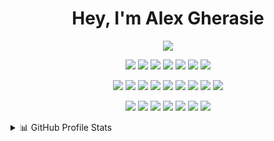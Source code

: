 <h1 align="center">Hey, I'm Alex Gherasie</h1>
<p align="center">
  <img src="https://readme-typing-svg.herokuapp.com?duration=2000&center=true&color=249CCD&lines=%24+About+me%3A;%24+2nd+Year+Epitech+Student+!;%24+Member+of+PoC+Innovation+!;%24+Fullstack+Developer+!;%24+Machine+Learning+Enthusiast+!"/>
</p>

<p align="center">
  <img src="https://img.shields.io/badge/-C-black?style=for-the-badge&logo=c"/>
  <img src="https://img.shields.io/badge/-C++-blue?style=for-the-badge&logo=cplusplus"/>
  <img src="https://img.shields.io/badge/-Rust-black?style=for-the-badge&logo=rust"/>
  <img src="https://img.shields.io/badge/-Haskell-blue?style=for-the-badge&logo=Haskell"/>
  <img src="https://img.shields.io/badge/-Python-black?style=for-the-badge&logo=Python"/>
  <img src="https://img.shields.io/badge/-JavaScript-blue?style=for-the-badge&logo=javascript"/>
  <img src="https://img.shields.io/badge/-Dart-black?style=for-the-badge&logo=Dart"/>
</p>

<p align="center">
  <img src="https://img.shields.io/badge/-HTML5-black?style=for-the-badge&logo=html5&logoColor=white"/>
  <img src="https://img.shields.io/badge/-Django-yellow?style=for-the-badge&logo=django"/>
  <img src="https://img.shields.io/badge/-Nodejs-black?style=for-the-badge&logo=Node.js"/>
  <img src="https://img.shields.io/badge/-NestJS-yellow?style=for-the-badge&logo=nestjs"/>
  <img src="https://img.shields.io/badge/-React-black?style=for-the-badge&logo=react"/>
  <img src="https://img.shields.io/badge/-Vue-yellow?style=for-the-badge&logo=vuedotjs"/>
  <img src="https://img.shields.io/badge/-Flutter-black?style=for-the-badge&logo=flutter"/>
  <img src="https://img.shields.io/badge/-MySQL-yellow?style=for-the-badge&logo=mysql"/>
  <img src="https://img.shields.io/badge/-Prisma-black?style=for-the-badge&logo=prisma"/>
</p>
  
<p align="center">
  <img src="https://img.shields.io/badge/-Pytorch-black?style=for-the-badge&logo=pytorch"/>
  <img src="https://img.shields.io/badge/-Numpy-red?style=for-the-badge&logo=numpy"/>
  <img src="https://img.shields.io/badge/-Pandas-black?style=for-the-badge&logo=pandas"/>
  <img src="https://img.shields.io/badge/-Sklearn-red?style=for-the-badge&logo=scikitlearn"/>
  <img src="https://img.shields.io/badge/-Gym-black?style=for-the-badge&logo=openaigym"/>
  <img src="https://img.shields.io/badge/-Unity-red?style=for-the-badge&logo=unity"/>
  <img src="https://img.shields.io/badge/-Docker-black?style=for-the-badge&logo=docker"/>
</p>

<details>
  <summary>📊 GitHub Profile Stats</summary>
  <br/>
  <p align="center">
    <img src="https://github-readme-stats.vercel.app/api?username=agherasie&count_private=true&include_all_commits=true&theme=tokyonight&show_icons=true"/>
    <img src="https://github-readme-streak-stats.herokuapp.com/?user=agherasie&theme=tokyonight"/>
    <img src="https://github-readme-stats.vercel.app/api/top-langs/?username=agherasie&layout=compact&theme=tokyonight&langs_count=4&hide=shell,makefile,cmake&orgs=PoCInnovation&role=OWNER,ORGANIZATION_MEMBER,COLLABORATOR" width="50%" />
  </p>
</details>

